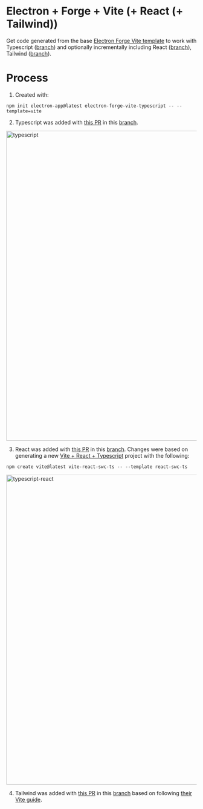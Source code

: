 # Electron + Forge + Vite (+ React (+ Tailwind))
Get code generated from the base [Electron Forge Vite template](https://github.com/electron/forge/tree/main/packages/template/vite) to work with Typescript ([branch](https://github.com/stephenhandley/electron-forge-vite-typescript/tree/typescript)) and optionally incrementally including React ([branch](https://github.com/stephenhandley/electron-forge-vite-typescript/tree/typescript-react)), Tailwind ([branch](https://github.com/stephenhandley/electron-forge-vite-typescript/tree/typescript-react-tailwind)).

# Process

1. Created with:
```
npm init electron-app@latest electron-forge-vite-typescript -- --template=vite
```

2. Typescript was added with [this PR](https://github.com/stephenhandley/electron-forge-vite-typescript/pull/1) in this [branch](https://github.com/stephenhandley/electron-forge-vite-typescript/tree/typescript).

<img width="820" alt="typescript" src="https://github.com/stephenhandley/electron-forge-vite-typescript/assets/3257/7573089a-094c-45b4-8073-b8519bdc7a22">

3. React was added with [this PR](https://github.com/stephenhandley/electron-forge-vite-typescript/pull/2) in this [branch](https://github.com/stephenhandley/electron-forge-vite-typescript/tree/typescript-react). Changes were based on generating a new [Vite + React + Typescript](https://github.com/vitejs/vite/tree/main/packages/create-vite/template-react-ts) project with the following:
```
npm create vite@latest vite-react-swc-ts -- --template react-swc-ts
```

<img width="820" alt="typescript-react" src="https://github.com/stephenhandley/electron-forge-vite-typescript/assets/3257/a9e6bc14-2c23-4c77-a6c4-b63c6748f0e2">

4. Tailwind was added with [this PR](https://github.com/stephenhandley/electron-forge-vite-typescript/pull/3) in this [branch](https://github.com/stephenhandley/electron-forge-vite-typescript/tree/typescript-react-tailwind) based on following [their Vite guide](https://tailwindcss.com/docs/guides/vite).
